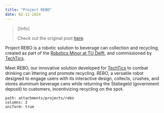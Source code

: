 ```yaml
--- 
title: "Project REBO"
date: 02-11-2024
---
```


> [!info]
>
> Check out the original post [here](https://www.linkedin.com/posts/gonespral_excited-to-share-the-culmination-of-months-activity-7159604314347298816-9Bzk/?utm_source=share&utm_medium=member_desktop).

Project REBO is a robotic solution to beverage can collection and recycling, created as part of the [Robotics Minor at TU Delft](https://robohouse.nl/madein/minor-robotics-2023-2024/), and commissioned by [TechTics](https://www.techtics.team/).

Meet REBO, our innovative solution developed for [TechTics](https://www.techtics.team/) to combat drinking can littering and promote recycling. REBO, a versatile robot designed to engage users with its interactive design, collects, crushes, and stores aluminum beverage cans while returning the Statiegeld (government deposit) to customers, incentivizing recycling on the spot.

```img-gallery
path: attachments/projects/rebo
columns: 2
uniform: true
```